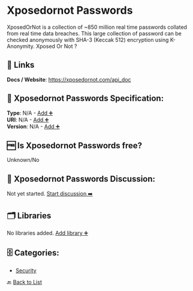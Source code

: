 # Xposedornot Passwords

XposedOrNot is a collection of ~850 million real time passwords collated from real time data breaches. This large collection of password can be checked anonymously with SHA-3 (Keccak 512) encryption using K-Anonymity. Xposed Or Not ?

##  🔗 Links
**Docs / Website**: https://xposedornot.com/api_doc

## 🧬 Xposedornot Passwords Specification:
**Type**: N/A - [Add ➕](https://github.com/apis-list/apis-list/edit/main/apis/xposedornot-passwords/xposedornot-passwords.yaml)  
**URI**: N/A - [Add ➕](https://github.com/apis-list/apis-list/edit/main/apis/xposedornot-passwords/xposedornot-passwords.yaml)  
**Version**: N/A - [Add ➕](https://github.com/apis-list/apis-list/edit/main/apis/xposedornot-passwords/xposedornot-passwords.yaml)

## 🆓 Is Xposedornot Passwords free?
 Unknown/No 

## 💬 Xposedornot Passwords Discussion:
Not yet started. [Start discussion ➡️](https://github.com/apis-list/apis-list/discussions/new)

## 🗂️ Libraries

No libraries added. [Add library ➕](https://github.com/apis-list/apis-list/edit/main/apis/xposedornot-passwords/xposedornot-passwords.yaml)    


## 🗄️ Categories:
- [Security](https://github.com/apis-list/apis-list#security-)

🔙  [Back to List](https://github.com/apis-list/apis-list)
